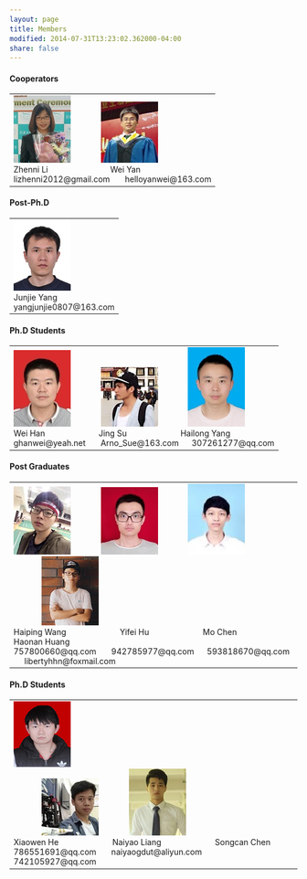 ```yaml
---
layout: page
title: Members
modified: 2014-07-31T13:23:02.362000-04:00
share: false
---
```


<h4> Cooperators </h4>  
 <div><table><tr><td>
       <img src="../images/zhenni.jpg">
        	&nbsp;&nbsp;&nbsp;&nbsp;&nbsp;&nbsp;
        &nbsp;&nbsp;&nbsp;&nbsp;&nbsp;
 <img src="../images/weiyan.jpg">  
 <br>      	
       Zhenni Li
       &nbsp;&nbsp;&nbsp;&nbsp;&nbsp;&nbsp;
       &nbsp;&nbsp;&nbsp;&nbsp;&nbsp;&nbsp;
       &nbsp;&nbsp;&nbsp;&nbsp;&nbsp;&nbsp;
       &nbsp;&nbsp;&nbsp;&nbsp;&nbsp;&nbsp;
       Wei Yan
 <br>
       lizhenni2012@gmail.com
 &nbsp;&nbsp;&nbsp;&nbsp;&nbsp;
 helloyanwei@163.com
 </td></tr></table></div>  
 
<h4> Post-Ph.D </h4>  
 <div><table><tr><td>
  <img src="../images/junjie.jpg">  
<br>
      Junjie Yang
 <br>
      yangjunjie0807@163.com
 </td></tr></table></div>  
 
<h4> Ph.D Students </h4> 

 <div><table><tr><td>
 <img src="../images/weihan.jpg">      	
       	&nbsp;&nbsp;&nbsp;&nbsp;&nbsp;&nbsp;
        &nbsp;&nbsp;&nbsp;&nbsp;&nbsp;
 <img src="../images/jingsu.jpg">      	
       	&nbsp;&nbsp;&nbsp;&nbsp;&nbsp;&nbsp;
        &nbsp;&nbsp;&nbsp;&nbsp;&nbsp;
 <img src="../images/hailong.jpg"><br>
       Wei Han
       &nbsp;&nbsp;&nbsp;&nbsp;&nbsp;
      	&nbsp;&nbsp;&nbsp;&nbsp;&nbsp;
       &nbsp;&nbsp;&nbsp;&nbsp;&nbsp;
 &nbsp;&nbsp;&nbsp;&nbsp;&nbsp;
      	Jing Su
       &nbsp;&nbsp;&nbsp;&nbsp;&nbsp;
      	&nbsp;&nbsp;&nbsp;&nbsp;&nbsp;
       &nbsp;&nbsp;&nbsp;&nbsp;&nbsp;
 &nbsp;&nbsp;&nbsp;&nbsp;&nbsp;
       Hailong Yang
 <br>
 ghanwei@yeah.net  
 &nbsp;&nbsp;&nbsp;&nbsp;&nbsp;
 Arno_Sue@163.com  
 &nbsp;&nbsp;&nbsp;&nbsp;
 307261277@qq.com 
 </td></tr></table></div>  

<h4> Post Graduates </h4> 
 <div><table><tr><td>
       <img src="../images/haiping.jpg">	
 &nbsp;&nbsp;&nbsp;&nbsp;&nbsp;&nbsp;
        &nbsp;&nbsp;&nbsp;&nbsp;&nbsp;      	
       <img src="../images/yifei.jpg"> 
 	&nbsp;&nbsp;&nbsp;&nbsp;&nbsp;&nbsp;
        &nbsp;&nbsp;&nbsp;&nbsp;&nbsp;
      	<img src="../images/mochen.jpg"><br>
  	&nbsp;&nbsp;&nbsp;&nbsp;&nbsp;&nbsp;
        &nbsp;&nbsp;&nbsp;&nbsp;&nbsp;
      	<img src="../images/haonan.jpg"><br>
       Haiping Wang
       &nbsp;&nbsp;&nbsp;&nbsp;&nbsp;
      	&nbsp;&nbsp;&nbsp;&nbsp;&nbsp;
       &nbsp;&nbsp;&nbsp;&nbsp;&nbsp;
 &nbsp;&nbsp;&nbsp;&nbsp;&nbsp;
      	Yifei Hu
       &nbsp;&nbsp;&nbsp;&nbsp;&nbsp;
      	&nbsp;&nbsp;&nbsp;&nbsp;&nbsp;
       &nbsp;&nbsp;&nbsp;&nbsp;&nbsp;
 &nbsp;&nbsp;&nbsp;&nbsp;&nbsp;      
       Mo Chen
       &nbsp;&nbsp;&nbsp;&nbsp;&nbsp;
      	&nbsp;&nbsp;&nbsp;&nbsp;&nbsp;
       &nbsp;&nbsp;&nbsp;&nbsp;&nbsp;
 &nbsp;&nbsp;&nbsp;&nbsp;&nbsp;
 Haonan Huang
 <br>
 757800660@qq.com  
 &nbsp;&nbsp;&nbsp;&nbsp;&nbsp;
942785977@qq.com
 &nbsp;&nbsp;&nbsp;&nbsp;
593818670@qq.com
  &nbsp;&nbsp;&nbsp;&nbsp;
 libertyhhn@foxmail.com
 </td></tr></table></div>  

<h4> Ph.D Students </h4> 
 <div><table><tr><td>
     	<img src="../images/xiaowen.jpg"><br>    	
       	&nbsp;&nbsp;&nbsp;&nbsp;&nbsp;&nbsp;
        &nbsp;&nbsp;&nbsp;&nbsp;&nbsp;
 <img src="../images/naiyao.jpg">      	
       	&nbsp;&nbsp;&nbsp;&nbsp;&nbsp;&nbsp;
        &nbsp;&nbsp;&nbsp;&nbsp;&nbsp;
 <img src="../images/songcan.jpg"><br>
       Xiaowen He
       &nbsp;&nbsp;&nbsp;&nbsp;&nbsp;
      	&nbsp;&nbsp;&nbsp;&nbsp;&nbsp;
       &nbsp;&nbsp;&nbsp;&nbsp;&nbsp;
       &nbsp;&nbsp;&nbsp;&nbsp;&nbsp;
      	Naiyao Liang
       &nbsp;&nbsp;&nbsp;&nbsp;&nbsp;
      	&nbsp;&nbsp;&nbsp;&nbsp;&nbsp;
       &nbsp;&nbsp;&nbsp;&nbsp;&nbsp;
       &nbsp;&nbsp;&nbsp;&nbsp;&nbsp;
       Songcan Chen
 <br>
 786551691@qq.com 
 &nbsp;&nbsp;&nbsp;&nbsp;&nbsp;
 naiyaogdut@aliyun.com  
 &nbsp;&nbsp;&nbsp;&nbsp;
 742105927@qq.com 
 </td></tr></table></div>  
 
            
             
